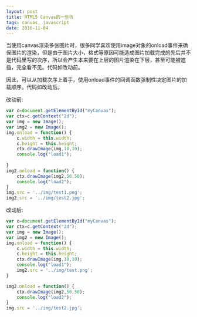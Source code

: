 ```yaml
---
layout: post
title: HTML5 Canvas的一些坑
tags: canvas, javascript
date: 2016-11-04
---
```

当使用canvas渲染多张图片时，很多同学喜欢使用image对象的onload事件来确保图片的渲染，但是由于图片大小，格式等原因可能造成图片加载完成的先后并不是代码里写的次序，所以会产生本来要在上层的图片渲染在下层，甚至可能被遮挡，完全看不见。代码如改动前。

因此，可以从加载次序上着手，使用onload事件的回调函数强制性决定图片的加载顺序。代码如改动后。

改动前:

```javascript
var c=document.getElementById("myCanvas");
var ctx=c.getContext("2d");
var img = new Image();
var img2 = new Image();
img.onload = function() {
	c.width = this.width;
	c.height = this.height;
	ctx.drawImage(img,10,10);
	console.log("load1");
	
}
img2.onload = function() {
	ctx.drawImage(img2,50,50);	
	console.log("load2");
}
img.src = '../img/test1.png';
img2.src = '../img/test2.jpg';
```

改动后:

```javascript
var c=document.getElementById("myCanvas");
var ctx=c.getContext("2d");
var img = new Image();
var img2 = new Image();
img.onload = function() {
	c.width = this.width;
	c.height = this.height;
	ctx.drawImage(img,10,10);
	console.log("load1");
	img2.src = '../img/test.png';
}

img2.onload = function() {
	ctx.drawImage(img2,50,50);	
	console.log("load2");
}
img.src = '../img/test2.jpg';
```
